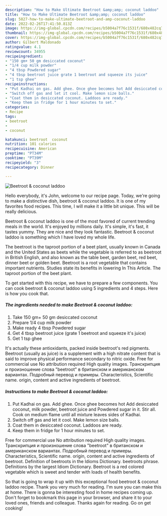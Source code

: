 ```yaml
---
description: "How to Make Ultimate Beetroot &amp;amp; coconut laddoo"
title: "How to Make Ultimate Beetroot &amp;amp; coconut laddoo"
slug: 5827-how-to-make-ultimate-beetroot-and-amp-coconut-laddoo
date: 2022-02-26T17:41:50.813Z
image: https://img-global.cpcdn.com/recipes/b5004a7f76c1531f/680x482cq70/beetroot-coconut-laddoo-recipe-main-photo.jpg
thumbnail: https://img-global.cpcdn.com/recipes/b5004a7f76c1531f/680x482cq70/beetroot-coconut-laddoo-recipe-main-photo.jpg
cover: https://img-global.cpcdn.com/recipes/b5004a7f76c1531f/680x482cq70/beetroot-coconut-laddoo-recipe-main-photo.jpg
author: Gilbert Maldonado
ratingvalue: 4.1
reviewcount: 34955
recipeingredient:
- "150 gm+ 50 gm desiccated coconut"
- "1/4 cup milk powder"
- "4 tbsp Powdered sugar"
- "4 tbsp beetroot juice grate 1 beetroot and squeeze its juice"
- "1 tsp ghee"
recipeinstructions:
- "Put Kadhai on gas. Add ghee. Once ghee becomes hot Add desiccated coconut, milk powder, beetroot juice and Powdered sugar in it. Stir all. Cook on medium flame until all mixture leaves sides of Kadhai."
- "Switch off gas and let it cool. Make lemon size balls."
- "Coat them in desiccated coconut. Laddoos are ready."
- "Keep them in fridge for 1 hour minutes to set."
categories:
- Recipe
tags:
- beetroot
- 
- coconut

katakunci: beetroot  coconut 
nutrition: 101 calories
recipecuisine: American
preptime: "PT34M"
cooktime: "PT39M"
recipeyield: "3"
recipecategory: Dinner

---
```



![Beetroot &amp; coconut laddoo](https://img-global.cpcdn.com/recipes/b5004a7f76c1531f/680x482cq70/beetroot-coconut-laddoo-recipe-main-photo.jpg)

Hello everybody, it's John, welcome to our recipe page. Today, we're going to make a distinctive dish, beetroot &amp; coconut laddoo. It is one of my favorites food recipes. This time, I will make it a little bit unique. This will be really delicious.

Beetroot &amp; coconut laddoo is one of the most favored of current trending meals in the world. It's enjoyed by millions daily. It's simple, it's fast, it tastes yummy. They are nice and they look fantastic. Beetroot &amp; coconut laddoo is something which I have loved my whole life.

The beetroot is the taproot portion of a beet plant, usually known in Canada and the United States as beets while the vegetable is referred to as beetroot in British English, and also known as the table beet, garden beet, red beet, dinner beet or golden beet. Beetroot is a root vegetable that contains important nutrients. Studies state its benefits in lowering In This Article. The taproot portion of the beet plant.


To get started with this recipe, we have to prepare a few components. You can cook beetroot &amp; coconut laddoo using 5 ingredients and 4 steps. Here is how you cook that.

<!--inarticleads1-->

##### The ingredients needed to make Beetroot &amp; coconut laddoo:

1. Take 150 gm+ 50 gm desiccated coconut
1. Prepare 1/4 cup milk powder
1. Make ready 4 tbsp Powdered sugar
1. Get 4 tbsp beetroot juice (grate 1 beetroot and squeeze it&#39;s juice)
1. Get 1 tsp ghee


It&#39;s actually these antioxidants, packed inside beetroot&#39;s red pigments. Beetroot (usually as juice) is a supplement with a high nitrate content that is said to improve physical performance secondary to nitric oxide. Free for commercial use No attribution required High quality images. Транскрипция и произношение слова &#34;beetroot&#34; в британском и американском вариантах. Подробный перевод и примеры. Characteristics, Scientific name. origin, content and active ingredients of beetroot. 

<!--inarticleads2-->

##### Instructions to make Beetroot &amp; coconut laddoo:

1. Put Kadhai on gas. Add ghee. Once ghee becomes hot Add desiccated coconut, milk powder, beetroot juice and Powdered sugar in it. Stir all. Cook on medium flame until all mixture leaves sides of Kadhai.
1. Switch off gas and let it cool. Make lemon size balls.
1. Coat them in desiccated coconut. Laddoos are ready.
1. Keep them in fridge for 1 hour minutes to set.


Free for commercial use No attribution required High quality images. Транскрипция и произношение слова &#34;beetroot&#34; в британском и американском вариантах. Подробный перевод и примеры. Characteristics, Scientific name. origin, content and active ingredients of beetroot. Definition of beetroots in the Idioms Dictionary. beetroots phrase. Definitions by the largest Idiom Dictionary. Beetroot is a red colored vegetable which is sweet and tender with loads of health benefits. 

So that is going to wrap it up with this exceptional food beetroot &amp; coconut laddoo recipe. Thank you very much for reading. I'm sure you can make this at home. There is gonna be interesting food in home recipes coming up. Don't forget to bookmark this page in your browser, and share it to your loved ones, friends and colleague. Thanks again for reading. Go on get cooking!
